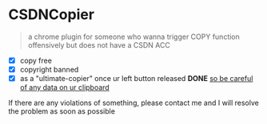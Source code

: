 # CSDNCopier
> a chrome plugin for someone who wanna trigger COPY function offensively but does not have a CSDN ACC

- [x] copy free
- [x] copyright banned
- [x] as a "ultimate-copier" once ur left button released **DONE** <u>so be careful of any data on ur clipboard</u>

If there are any violations of something, please contact me and I will resolve the problem as soon as possible
